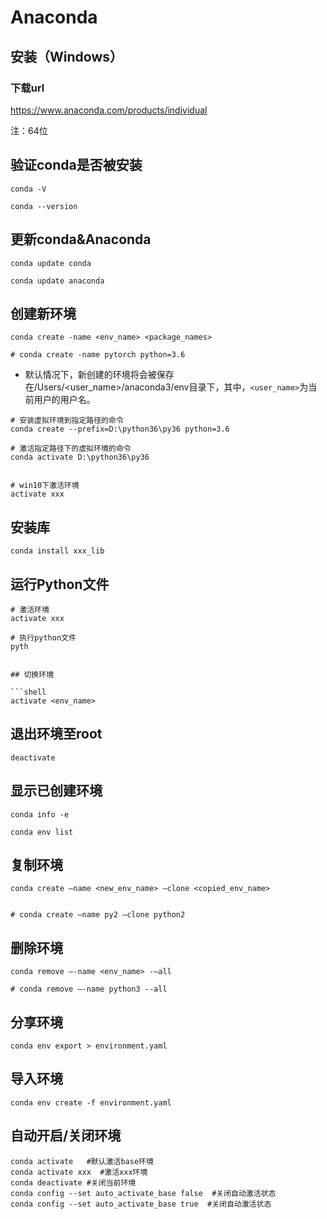 # Anaconda

## 安装（Windows）

### 下载url

https://www.anaconda.com/products/individual

注：64位



## 验证conda是否被安装

```shell
conda -V

conda --version
```



## 更新conda&Anaconda

```shell
conda update conda

conda update anaconda 
```



## 创建新环境

```shell
conda create -name <env_name> <package_names>

# conda create -name pytorch python=3.6
```

* 默认情况下，新创建的环境将会被保存在/Users/<user_name>/anaconda3/env目录下，其中，`<user_name>`为当前用户的用户名。

```shell
# 安装虚拟环境到指定路径的命令
conda create --prefix=D:\python36\py36 python=3.6

# 激活指定路径下的虚拟环境的命令
conda activate D:\python36\py36


# win10下激活环境
activate xxx
```


## 安装库


```shell
conda install xxx_lib

```

## 运行Python文件

```shell
# 激活环境
activate xxx

# 执行python文件
pyth


## 切换环境

```shell
activate <env_name>
```



## 退出环境至root

```shell
deactivate
```



## 显示已创建环境

```shell
conda info -e

conda env list
```



## 复制环境

```shell
conda create –name <new_env_name> –clone <copied_env_name>


# conda create –name py2 –clone python2
```



## 删除环境

```shell
conda remove –-name <env_name> -–all

# conda remove –-name python3 --all
```



## 分享环境

```shell
conda env export > environment.yaml
```



## 导入环境

```shell
conda env create -f environment.yaml
```



## 自动开启/关闭环境

```shell
conda activate   #默认激活base环境
conda activate xxx  #激活xxx环境
conda deactivate #关闭当前环境
conda config --set auto_activate_base false  #关闭自动激活状态
conda config --set auto_activate_base true  #关闭自动激活状态
```

